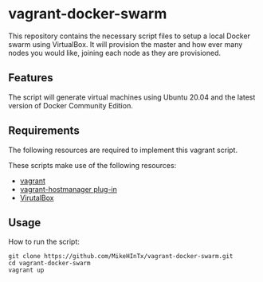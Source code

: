 # vagrant-docker-swarm

This repository contains the necessary script files to setup a local Docker swarm using VirtualBox.  It will provision the master and how ever many nodes you would like, joining each node as they are provisioned.

## Features

The script will generate virtual machines using Ubuntu 20.04 and the latest version of Docker Community Edition.

## Requirements

The following resources are required to implement this vagrant script.

These scripts make use of the following resources:
+ [vagrant](https://www.vagrantup.com/)
+ [vagrant-hostmanager plug-in](https://github.com/devopsgroup-io/vagrant-hostmanager)
+ [VirutalBox](https://www.virtualbox.org/)

## Usage

How to run the script:

    git clone https://github.com/MikeHInTx/vagrant-docker-swarm.git
    cd vagrant-docker-swarm
	vagrant up